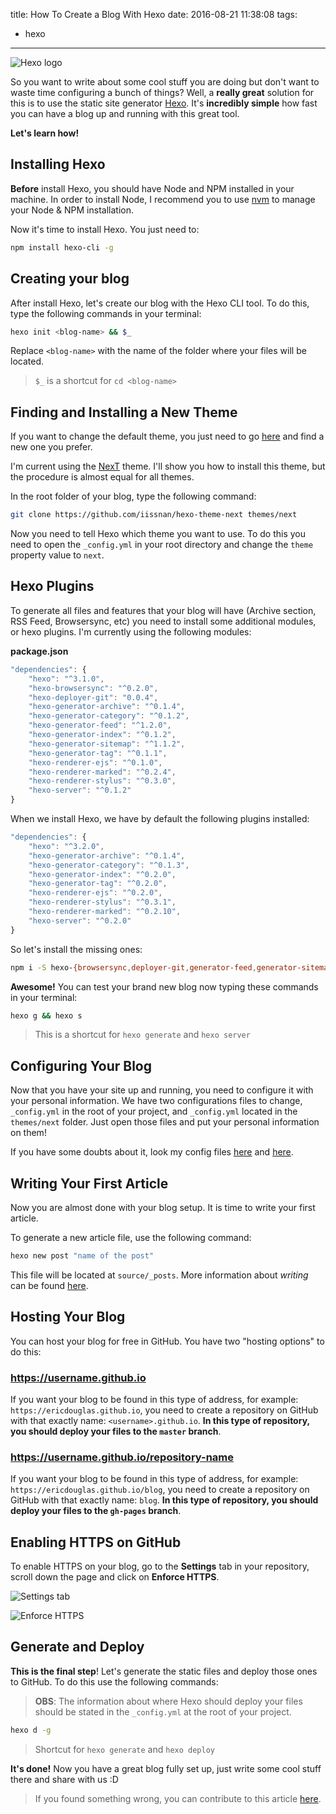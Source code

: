 title: How To Create a Blog With Hexo
date: 2016-08-21 11:38:08
tags:
  - hexo
---

![Hexo logo](https://pbs.twimg.com/profile_images/476729162707644418/mQZOTo9f.png)

So you want to write about some cool stuff you are doing but don't want to waste time configuring a bunch of things? Well, a **really great** solution for this is to use the static site generator [Hexo](https://hexo.io/). It's **incredibly simple** how fast you can have a blog up and running with this great tool.

**Let's learn how!**

<!-- more -->

## Installing Hexo
**Before** install Hexo, you should have Node and NPM installed in your machine. In order to install Node, I recommend you to use [nvm](https://github.com/creationix/nvm) to manage your Node & NPM installation.

Now it's time to install Hexo. You just need to:

```sh
npm install hexo-cli -g
```

## Creating your blog
After install Hexo, let's create our blog with the Hexo CLI tool. To do this, type the following commands in your terminal:

```sh
hexo init <blog-name> && $_
```

Replace `<blog-name>` with the name of the folder where your files will be located.

> `$_` is a shortcut for `cd <blog-name>`

## Finding and Installing a New Theme
If you want to change the default theme, you just need to go [here](https://hexo.io/themes/) and find a new one you prefer.

I'm current using the [NexT](https://github.com/iissnan/hexo-theme-next) theme. I'll show you how to install this theme, but the procedure is almost equal for all themes.

In the root folder of your blog, type the following command:

```sh
git clone https://github.com/iissnan/hexo-theme-next themes/next
```

Now you need to tell Hexo which theme you want to use. To do this you need to open the `_config.yml` in your root directory and change the `theme` property value to `next`.

## Hexo Plugins
To generate all files and features that your blog will have (Archive section, RSS Feed, Browsersync, etc) you need to install some additional modules, or hexo plugins. I'm currently using the following modules:

**package.json** 
```js
"dependencies": {
	"hexo": "^3.1.0",
	"hexo-browsersync": "^0.2.0",
	"hexo-deployer-git": "0.0.4",
	"hexo-generator-archive": "^0.1.4",
	"hexo-generator-category": "^0.1.2",
	"hexo-generator-feed": "^1.2.0",
	"hexo-generator-index": "^0.1.2",
	"hexo-generator-sitemap": "^1.1.2",
	"hexo-generator-tag": "^0.1.1",
	"hexo-renderer-ejs": "^0.1.0",
	"hexo-renderer-marked": "^0.2.4",
	"hexo-renderer-stylus": "^0.3.0",
	"hexo-server": "^0.1.2"
}
```

When we install Hexo, we have by default the following plugins installed:

```js
"dependencies": {
	"hexo": "^3.2.0",
	"hexo-generator-archive": "^0.1.4",
	"hexo-generator-category": "^0.1.3",
	"hexo-generator-index": "^0.2.0",
	"hexo-generator-tag": "^0.2.0",
	"hexo-renderer-ejs": "^0.2.0",
	"hexo-renderer-stylus": "^0.3.1",
	"hexo-renderer-marked": "^0.2.10",
	"hexo-server": "^0.2.0"
}
```

So let's install the missing ones:

```sh
npm i -S hexo-{browsersync,deployer-git,generator-feed,generator-sitemap}
```

**Awesome!** You can test your brand new blog now typing these commands in your terminal:

```sh
hexo g && hexo s
```

> This is a shortcut for `hexo generate` and `hexo server`

## Configuring Your Blog
Now that you have your site up and running, you need to configure it with your personal information. We have two configurations files to change, `_config.yml` in the root of your project, and `_config.yml` located in the `themes/next` folder. Just open those files and put your personal information on them!

If you have some doubts about it, look my config files [here](https://github.com/ericdouglas/blog-assets/blob/theme/next/_config.yml) and [here](https://github.com/ericdouglas/hexo-theme-next/blob/master/_config.yml).

## Writing Your First Article
Now you are almost done with your blog setup. It is time to write your first article.

To generate a new article file, use the following command:

```sh
hexo new post "name of the post"
```

This file will be located at `source/_posts`. More information about *writing* can be found [here](https://hexo.io/docs/writing.html).

## Hosting Your Blog
You can host your blog for free in GitHub. You have two "hosting options" to do this:

### https://username.github.io
If you want your blog to be found in this type of address, for example: `https://ericdouglas.github.io`, you need to create a repository on GitHub with that exactly name: `<username>.github.io`. **In this type of repository, you should deploy your files to the `master` branch**.

### https://username.github.io/repository-name
If you want your blog to be found in this type of address, for example: `https://ericdouglas.github.io/blog`, you need to create a repository on GitHub with that exactly name: `blog`. **In this type of repository, you should deploy your files to the `gh-pages` branch**.

## Enabling HTTPS on GitHub
To enable HTTPS on your blog, go to the **Settings** tab in your repository, scroll down the page and click on **Enforce HTTPS**.

![Settings tab](http://i.imgur.com/6FZo5TY.png)

![Enforce HTTPS](http://i.imgur.com/YEQ1SKT.png)

## Generate and Deploy
**This is the final step**! Let's generate the static files and deploy those ones to GitHub. To do this use the following commands:

> **OBS**: The information about where Hexo should deploy your files should be stated in the `_config.yml` at the root of your project.

```sh
hexo d -g
```

> Shortcut for `hexo generate` and `hexo deploy`

**It's done!** Now you have a great blog fully set up, just write some cool stuff there and share with us :D

> If you found something wrong, you can contribute to this article [here](https://github.com/ericdouglas/blog-assets/blob/theme/next/source/_posts/how-to-create-a-blog-with-hexo.md).
